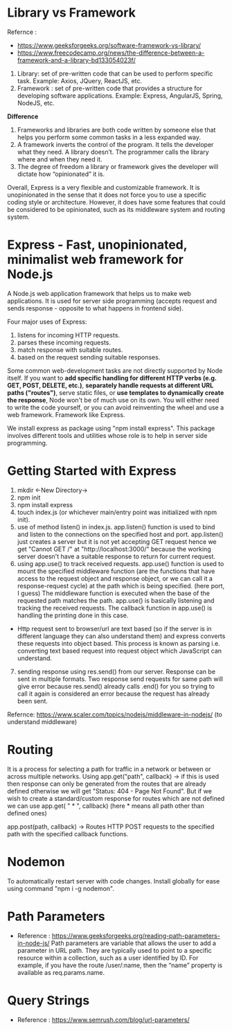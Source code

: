 # Library vs Framework
Refernce : 
* https://www.geeksforgeeks.org/software-framework-vs-library/
* https://www.freecodecamp.org/news/the-difference-between-a-framework-and-a-library-bd133054023f/

1. Library: set of pre-written code that can be used to perform specific task. Example: Axios, JQuery, ReactJS, etc. 
2. Framework : set of pre-written code that provides a structure for developing software applications. Example: Express, AngularJS, Spring, NodeJS, etc.

**Difference**
1. Frameworks and libraries are both code written by someone else that helps you perform some common tasks in a less expanded way.
2. A framework inverts the control of the program. It tells the developer what they need. A library doesn’t. The programmer calls the library where and when they need it.
3. The degree of freedom a library or framework gives the developer will dictate how “opinionated” it is.

Overall, Express is a very flexible and customizable framework. It is unopinionated in the sense that it does not force you to use a specific coding style or architecture. However, it does have some features that could be considered to be opinionated, such as its middleware system and routing system.

# Express - Fast, unopinionated, minimalist web framework for Node.js
A Node.js web application framework that helps us to make web applications. It is used for server side programming (accepts request and sends response - opposite to what happens in frontend side).

Four major uses of Express:
1. listens for incoming HTTP requests.
2. parses these incoming requests.
3. match response with suitable routes.
4. based on the request sending suitable responses.

Some common web-development tasks are not directly supported by Node itself. If you want to **add specific handling for different HTTP verbs (e.g. GET, POST, DELETE, etc.)**, **separately handle requests at different URL paths ("routes")**, serve static files, or **use templates to dynamically create the response**, Node won't be of much use on its own. You will either need to write the code yourself, or you can avoid reinventing the wheel and use a web framework. Framework like Express. 

We install express as package using "npm install express". This package involves different tools and utilities whose role is to help in server side programming. 

# Getting Started with Express
1. mkdir <-New Directory->
2. npm init 
3. npm install express
4. touch index.js (or whichever main/entry point was initialized with npm init).
5. use of method listen() in index.js. 
app.listen() function is used to bind and listen to the connections on the specified host and port. app.listen() just creates a server but it is not yet accepting GET request hence we get "Cannot GET /" at "http://localhost:3000/" because the working server doesn't have a suitable response to return for current request.
6. using app.use() to track received requests.
app.use() function is used to mount the specified middleware function (are the functions that have access to the request object and response object, or we can call it a response-request cycle) at the path which is being specified. (here port, I guess) The middleware function is executed when the base of the requested path matches the path.
app.use() is basically listening and tracking the received requests. The callback function in app.use() is handling the printing done in this case. 

* Http request sent to browser/url are text based (so if the server is in different language they can also understand them) and express converts these requests into object based. This process is known as parsing i.e. converting text based request into request object which JavaScript can understand.  

7. sending response using res.send() from our server. Response can be sent in multiple formats. Two response send requests for same path will give error because res.send() already calls .end() for you so trying to call it again is considered an error because the request has already been sent.  

Refernce: https://www.scaler.com/topics/nodejs/middleware-in-nodejs/ (to understand middleware)

# Routing
It is a process for selecting a path for traffic in a network or between or across multiple networks. Using app.get("path", callback) -> if this is used then response can only be generated from the routes that are already defined otherwise we will get "Status: 404 - Page Not Found". But if we wish to create a standard/custom response for routes which are not defined we can use app.get( " * ", callback) (here * means all path other than defined ones)

app.post(path, callback) -> Routes HTTP POST requests to the specified path with the specified callback functions.

# Nodemon
To automatically restart server with code changes. Install globally for ease using command "npm i -g nodemon".

# Path Parameters
* Reference : https://www.geeksforgeeks.org/reading-path-parameters-in-node-js/
Path parameters are variable that allows the user to add a parameter in URL path. They are typically used to point to a specific resource within a collection, such as a user identified by ID. For example, if you have the route /user/:name, then the “name” property is available as req.params.name. 

# Query Strings
* Reference : https://www.semrush.com/blog/url-parameters/
